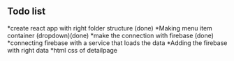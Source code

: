 

## Todo list

*create react app with right folder structure (done)
*Making menu item container (dropdown)(done)
*make the connection with firebase (done)
*connecting firebase with a service that loads the data
*Adding the firebase with right data 
*html css of detailpage


